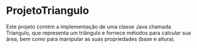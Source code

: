 # ProjetoTriangulo
Este projeto contém a implementação de uma classe Java chamada Triangulo, que representa um triângulo e fornece métodos para calcular sua área, bem como para manipular as suas propriedades (base e altura).
